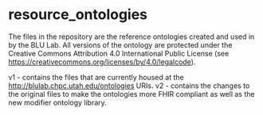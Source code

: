 # resource_ontologies

The files in the repository are the reference ontologies created and used in by the BLU Lab. All versions of the ontology are protected under the Creative Commons Attribution 4.0 International Public License (see https://creativecommons.org/licenses/by/4.0/legalcode).

v1 - contains the files that are currently housed at the http://blulab.chpc.utah.edu/ontologies URIs.
v2 - contains the changes to the original files to make the ontologies more FHIR compliant as well as the new modifier ontology library.

